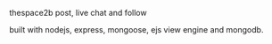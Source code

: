 thespace2b
post, live chat and follow

built with nodejs, express, mongoose, ejs view engine and mongodb.
